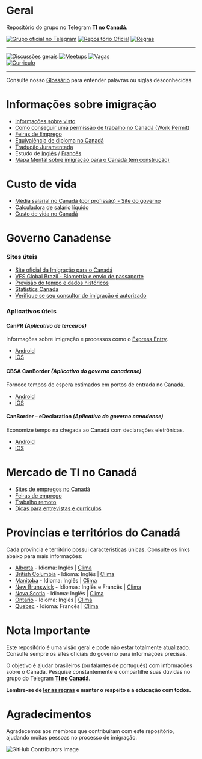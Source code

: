 # Geral

Repositório do grupo no Telegram **TI no Canadá**.

[![Grupo oficial no Telegram](https://img.shields.io/badge/Telegram-2CA5E0?style=for-the-badge&logo=telegram&logoColor=white&label=Grupo%20Oficial)](https://t.me/tinocanada)
[![Repositório Oficial](https://img.shields.io/badge/Telegram-2CA5E0?style=for-the-badge&logo=telegram&logoColor=white&label=Repositório%20Oficial)](https://github.com/ti-no-canada)
[![Regras](https://img.shields.io/badge/GitHub-181717?style=for-the-badge&logo=github&logoColor=white&label=Regras)](./Geral/grupo/regras-do-grupo.md)  

---
[![Discussões gerais](https://img.shields.io/badge/Telegram-2CA5E0?style=for-the-badge&logo=telegram&logoColor=white&label=Discussões)](https://t.me/tinocanada/1)
[![Meetups](https://img.shields.io/badge/Telegram-2CA5E0?style=for-the-badge&logo=telegram&logoColor=white&label=Meetups)](https://t.me/tinocanada/142254)
[![Vagas](https://img.shields.io/badge/Telegram-2CA5E0?style=for-the-badge&logo=telegram&logoColor=white&label=Vagas)](https://t.me/tinocanada/142250)  
[![Curriculo](https://img.shields.io/badge/Telegram-2CA5E0?style=for-the-badge&logo=telegram&logoColor=white&label=Revisao%20Curricular)](https://t.me/tinocanada/142250)  

---

Consulte nosso [Glossário](https://github.com/ti-no-canada/imigracao-para-o-canada/blob/master/glossario.md) para entender palavras ou siglas desconhecidas.

# Informações sobre imigração

- [Informações sobre visto](https://github.com/ti-no-canada/Geral/blob/master/informacoes-gerais-sobre-visto.md)
- [Como conseguir uma permissão de trabalho no Canadá (Work Permit)](https://github.com/ti-no-canada/imigracao-para-o-canada/blob/master/Trabalhar%20no%20Canad%C3%A1/work-permit.md)
- [Feiras de Emprego](https://github.com/ti-no-canada/imigracao-para-o-canada/blob/master/Trabalhar%20no%20Canadá/feiras-emprego.md)
- [Equivalência de diploma no Canadá](https://github.com/ti-no-canada/Geral/blob/master/equivalencia-de-diploma.md)
- [Tradução Juramentada](https://github.com/ti-no-canada/Geral/blob/master/traducao-juramentada.md)
- Estudo de [Inglês](https://github.com/ti-no-canada/imigracao-para-o-canada/blob/master/Idiomas/Ingles.md) / [Francês](https://github.com/ti-no-canada/imigracao-para-o-canada/blob/master/Idiomas/Frances.md)
- [Mapa Mental sobre imigração para o Canadá (em construção)](https://app.mindmapmaker.org/#m:mm1317040e39d442459abc6bbfc9189fff)

# Custo de vida

- [Média salarial no Canadá (por profissão) - Site do governo](https://www.jobbank.gc.ca/explorecareers)
- [Calculadora de salário líquido](https://ca.talent.com/tax-calculator)
- [Custo de vida no Canadá](https://www.numbeo.com/cost-of-living/in/Toronto)

# Governo Canadense

### Sites úteis

- [Site oficial da Imigração para o Canadá](https://www.canada.ca/en/services/immigration-citizenship.html)
- [VFS Global Brazil - Biometria e envio de passaporte](https://www.vfsglobal.ca/canada/brazil/index.html)
- [Previsão do tempo e dados históricos](https://weather.gc.ca/canada_e.html)
- [Statistics Canada](https://www.statcan.gc.ca/eng/start)
- [Verifique se seu consultor de imigração é autorizado](https://iccrc-crcic.ca/find-a-professional)

### Aplicativos úteis

#### CanPR _(Aplicativo de terceiros)_

Informações sobre imigração e processos como o [Express Entry](https://github.com/ti-no-canada/imigracao-para-o-canada/blob/master/informacoes-gerais-sobre-visto.md#o-que-é-express-entry).

- [Android](https://play.google.com/store/apps/details?id=maaz.canpr.myapplication&hl=en_CA)
- [iOS](https://apps.apple.com/ca/app/canpr/id1447024170)

#### CBSA CanBorder _(Aplicativo do governo canadense)_

Fornece tempos de espera estimados em portos de entrada no Canadá.

- [Android](https://play.google.com/store/apps/details?id=ca.gc.cbsa.canborder.bwt&hl=en_CA)
- [iOS](https://apps.apple.com/ca/app/cbsa-canborder/id1110491634)

#### CanBorder – eDeclaration _(Aplicativo do governo canadense)_

Economize tempo na chegada ao Canadá com declarações eletrônicas.

- [Android](https://play.google.com/store/apps/details?id=ca.gc.cbsa.edeclaration&hl=en_CA)
- [iOS](https://apps.apple.com/ca/app/canborder-edeclaration/id1209044444)

# Mercado de TI no Canadá

- [Sites de empregos no Canadá](https://github.com/ti-no-canada/imigracao-para-o-canada/blob/master/Trabalhar%20no%20Canadá/sites-de-emprego.md)
- [Feiras de emprego](https://github.com/ti-no-canada/imigracao-para-o-canada/blob/master/Trabalhar%20no%20Canadá/feiras-emprego.md)
- [Trabalho remoto](https://github.com/ti-no-canada/imigracao-para-o-canada/blob/master/Trabalhar%20no%20Canadá/trabalho-remoto.md)
- [Dicas para entrevistas e currículos](https://github.com/ti-no-canada/imigracao-para-o-canada/blob/master/Trabalhar%20no%20Canad%C3%A1/Entrevistas-de-emprego.md)

# Províncias e territórios do Canadá

Cada província e território possui características únicas. Consulte os links abaixo para mais informações:

- [Alberta](https://en.wikipedia.org/wiki/Alberta) - Idioma: Inglês | [Clima](https://www.currentresults.com/Weather/Canada/Alberta/average-alberta-weather.php)
- [British Columbia](https://en.wikipedia.org/wiki/British_Columbia) - Idioma: Inglês | [Clima](https://www.currentresults.com/Weather/Canada/British-Columbia/average-british-columbia-weather.php)
- [Manitoba](https://en.wikipedia.org/wiki/Manitoba) - Idioma: Inglês | [Clima](https://www.currentresults.com/Weather/Canada/Manitoba/average-manitoba-weather.php)
- [New Brunswick](https://en.wikipedia.org/wiki/New_Brunswick) - Idiomas: Inglês e Francês | [Clima](https://www.currentresults.com/Weather/Canada/New-Brunswick/average-new-brunswick-weather.php)
- [Nova Scotia](https://en.wikipedia.org/wiki/Nova_Scotia) - Idioma: Inglês | [Clima](https://www.currentresults.com/Weather/Canada/Nova-Scotia/average-nova-scotia-weather.php)
- [Ontario](https://en.wikipedia.org/wiki/Ontario) - Idioma: Inglês | [Clima](https://www.currentresults.com/Weather/Canada/Ontario/average-ontario-weather.php)
- [Quebec](https://en.wikipedia.org/wiki/Quebec) - Idioma: Francês | [Clima](https://www.currentresults.com/Weather/Canada/Quebec/average-quebec-weather.php)

# Nota Importante

Este repositório é uma visão geral e pode não estar totalmente atualizado. Consulte sempre os sites oficiais do governo para informações precisas.

O objetivo é ajudar brasileiros (ou falantes de português) com informações sobre o Canadá. Pesquise constantemente e compartilhe suas dúvidas no grupo do Telegram **[TI no Canadá](https://t.me/tinocanada)**.

**Lembre-se de [ler as regras](https://github.com/ti-no-canada/imigracao-para-o-canada/blob/master/regras-do-grupo.md) e manter o respeito e a educação com todos.**

# Agradecimentos

Agradecemos aos membros que contribuíram com este repositório, ajudando muitas pessoas no processo de imigração.

![GitHub Contributors Image](https://contrib.rocks/image?repo=ti-no-canada/imigracao-para-o-canada)
